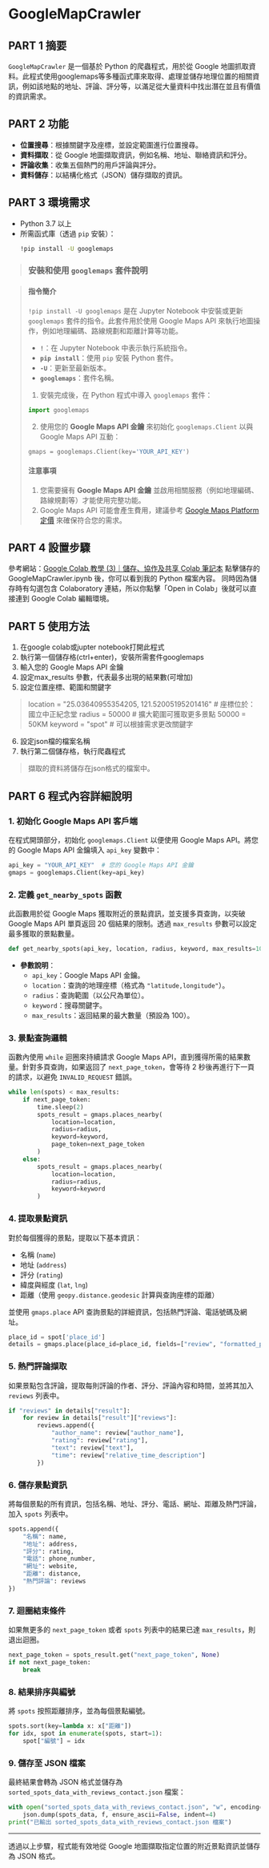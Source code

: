 # GoogleMapCrawler

## PART 1 摘要
`GoogleMapCrawler` 是一個基於 Python 的爬蟲程式，用於從 Google 地圖抓取資料。此程式使用googlemaps等多種函式庫來取得、處理並儲存地理位置的相關資訊，例如該地點的地址、評論、評分等，以滿足從大量資料中找出潛在並且有價值的資訊需求。

## PART 2 功能
- **位置搜尋**：根據關鍵字及座標，並設定範圍進行位置搜尋。
- **資料擷取**：從 Google 地圖擷取資訊，例如名稱、地址、聯絡資訊和評分。
- **評論收集**：收集五個熱門的用戶評論與評分。
- **資料儲存**：以結構化格式（JSON）儲存擷取的資訊。

## PART 3 環境需求
- Python 3.7 以上
- 所需函式庫（透過 `pip` 安裝）：
  ```bash
  !pip install -U googlemaps
  ```
> ### 安裝和使用 `googlemaps` 套件說明

> #### 指令簡介
> `!pip install -U googlemaps` 是在 Jupyter Notebook 中安裝或更新 `googlemaps` 套件的指令。此套件用於使用 Google Maps API 來執行地圖操作，例如地理編碼、路線規劃和距離計算等功能。
> 
> - **`!`**：在 Jupyter Notebook 中表示執行系統指令。
> - **`pip install`**：使用 `pip` 安裝 Python 套件。
> - **`-U`**：更新至最新版本。
> - **`googlemaps`**：套件名稱。
> 
> 1. 安裝完成後，在 Python 程式中導入 `googlemaps` 套件：
> ```python
> import googlemaps
> ```
> 2. 使用您的 **Google Maps API 金鑰** 來初始化 `googlemaps.Client` 以與 Google Maps API 互動：
> ```python
> gmaps = googlemaps.Client(key='YOUR_API_KEY')
> ```
> 
> #### 注意事項
> 1. 您需要擁有 **Google Maps API 金鑰** 並啟用相關服務（例如地理編碼、路線規劃等）才能使用完整功能。
> 2. Google Maps API 可能會產生費用，建議參考 [Google Maps Platform 定價](https://cloud.google.com/maps-platform/pricing) 來確保符合您的需求。


## PART 4 設置步驟

參考網站：[Google Colab 教學 (3)｜儲存、協作及共享 Colab 筆記本](https://medium.com/python4u/google-colab-%E6%95%99%E5%AD%B8-3-%E5%84%B2%E5%AD%98-%E5%8D%94%E4%BD%9C%E5%8F%8A%E5%85%B1%E4%BA%AB-colab-%E7%AD%86%E8%A8%98%E6%9C%AC-aec9a73addd2)
點擊儲存的 GoogleMapCrawler.ipynb 後，你可以看到我的 Python 檔案內容。
同時因為儲存時有勾選包含 Colaboratory 連結，所以你點擊「Open in Colab」後就可以直接連到 Google Colab 編輯環境。

## PART 5 使用方法
1. 在google colab或jupter notebook打開此程式
2. 執行第一個儲存格(ctrl+enter)，安裝所需套件googlemaps
3. 輸入您的 Google Maps API 金鑰
4. 設定max_results 參數，代表最多出現的結果數(可增加)
5. 設定位置座標、範圍和關鍵字
> location = "25.03640955354205, 121.52005195201416" # 座標位於：國立中正紀念堂
> radius = 50000  # 擴大範圍可獲取更多景點 50000 = 50KM
> keyword = "spot"  # 可以根據需求更改關鍵字
6. 設定json檔的檔案名稱 
7. 執行第二個儲存格，執行爬蟲程式
> 擷取的資料將儲存在json格式的檔案中。

## PART 6 程式內容詳細說明

### 1. 初始化 Google Maps API 客戶端

在程式開頭部分，初始化 `googlemaps.Client` 以便使用 Google Maps API。將您的 Google Maps API 金鑰填入 `api_key` 變數中：

```python
api_key = "YOUR_API_KEY"  # 您的 Google Maps API 金鑰
gmaps = googlemaps.Client(key=api_key)
```

### 2. 定義 `get_nearby_spots` 函數

此函數用於從 Google Maps 獲取附近的景點資訊，並支援多頁查詢，以突破 Google Maps API 單頁返回 20 個結果的限制。透過 `max_results` 參數可以設定最多獲取的景點數量。

```python
def get_nearby_spots(api_key, location, radius, keyword, max_results=100):
```

- **參數說明**：
  - `api_key`：Google Maps API 金鑰。
  - `location`：查詢的地理座標（格式為 `"latitude,longitude"`）。
  - `radius`：查詢範圍（以公尺為單位）。
  - `keyword`：搜尋關鍵字。
  - `max_results`：返回結果的最大數量（預設為 100）。

### 3. 景點查詢邏輯

函數內使用 `while` 迴圈來持續請求 Google Maps API，直到獲得所需的結果數量。針對多頁查詢，如果返回了 `next_page_token`，會等待 2 秒後再進行下一頁的請求，以避免 `INVALID_REQUEST` 錯誤。

```python
while len(spots) < max_results:
    if next_page_token:
        time.sleep(2)
        spots_result = gmaps.places_nearby(
            location=location,
            radius=radius,
            keyword=keyword,
            page_token=next_page_token
        )
    else:
        spots_result = gmaps.places_nearby(
            location=location,
            radius=radius,
            keyword=keyword
        )
```

### 4. 提取景點資訊

對於每個獲得的景點，提取以下基本資訊：
- 名稱 (`name`)
- 地址 (`address`)
- 評分 (`rating`)
- 緯度與經度 (`lat`, `lng`)
- 距離（使用 `geopy.distance.geodesic` 計算與查詢座標的距離）

並使用 `gmaps.place` API 查詢景點的詳細資訊，包括熱門評論、電話號碼及網址。

```python
place_id = spot['place_id']
details = gmaps.place(place_id=place_id, fields=["review", "formatted_phone_number", "website"])
```

### 5. 熱門評論擷取

如果景點包含評論，提取每則評論的作者、評分、評論內容和時間，並將其加入 `reviews` 列表中。

```python
if "reviews" in details["result"]:
    for review in details["result"]["reviews"]:
        reviews.append({
            "author_name": review["author_name"],
            "rating": review["rating"],
            "text": review["text"],
            "time": review["relative_time_description"]
        })
```

### 6. 儲存景點資訊

將每個景點的所有資訊，包括名稱、地址、評分、電話、網址、距離及熱門評論，加入 `spots` 列表中。

```python
spots.append({
    "名稱": name,
    "地址": address,
    "評分": rating,
    "電話": phone_number,
    "網址": website,
    "距離": distance,
    "熱門評論": reviews
})
```

### 7. 迴圈結束條件

如果無更多的 `next_page_token` 或者 `spots` 列表中的結果已達 `max_results`，則退出迴圈。

```python
next_page_token = spots_result.get("next_page_token", None)
if not next_page_token:
    break
```

### 8. 結果排序與編號

將 `spots` 按照距離排序，並為每個景點編號。

```python
spots.sort(key=lambda x: x["距離"])
for idx, spot in enumerate(spots, start=1):
    spot["編號"] = idx
```

### 9. 儲存至 JSON 檔案

最終結果會轉為 JSON 格式並儲存為 `sorted_spots_data_with_reviews_contact.json` 檔案：

```python
with open("sorted_spots_data_with_reviews_contact.json", "w", encoding="utf-8") as f:
    json.dump(spots_data, f, ensure_ascii=False, indent=4)
print("已輸出 sorted_spots_data_with_reviews_contact.json 檔案")
```

---

透過以上步驟，程式能有效地從 Google 地圖擷取指定位置的附近景點資訊並儲存為 JSON 格式。
